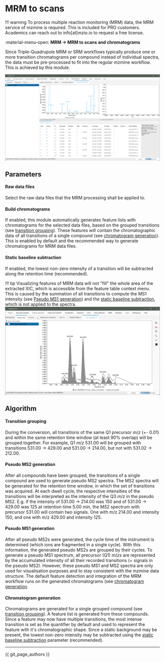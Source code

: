 # MRM to scans

!!! warning
    To process multiple reaction monitoring (MRM) data, the MRM service of mzmine is required. This is
    included for PRO customers. Academics can reach out to info[at]mzio.io to request a free license.

:material-menu-open: **MRM → MRM to scans and chromatograms**

Since Triple-Quadrupole MRM or SRM workflows typically produce one or more transition chromatograms 
per compound instead of individual spectra, the data must be pre-processed to fit into the regular 
mzmine workflow. This is achieved by this module.

![mrm_converted.png](mrm_converted.png)

## Parameters
#### Raw data files
Select the raw data files that the MRM processing shall be applied to.

#### Build chromatograms
If enabled, this module automatically generates feature lists with chromatograms for the selected data files, based on the grouped transitions (see [transition grouping](#transition-grouping)). These features will contain the chromatographic data of all transitions of a single compound (see [chromatogram generation](#chromatogram-generation)). This is enabled by default and the recommended way to generate chromatograms for MRM data files.

#### Static baseline subtraction
If enabled, the lowest non-zero intensity of a transition will be subtracted along the retention time (recommended). 

!!! tip
    Visualizing features of MRM data will not "fill" the whole area of the extracted XIC, which is accessible from the feature table context menu. This is caused by the summation of all transitions to compute the MS1 intensity (see [Pseudo MS1 generation](#pseudo-ms1-generation)) and the [static baseline subtraction](#static-baseline-subtraction), which is not applied to the spectra.
    ![mrm-xic-not-covered.png](mrm-xic-not-covered.png)

## Algorithm

#### Transition grouping
During the conversion, all transitions of the same Q1 precursor _m_/_z_ (+- 0.01) and within the 
same retention time window (at least 90% overlap) will be grouped together. For example, Q1 _m_/_z_ 531.00 
will be grouped with transitions 531.00 -> 429.00 and 531.00 -> 214.00, but not with 531.02 -> 212.00.

#### Pseudo MS2 generation
After all compounds have been grouped, the transitions of a single compound are used to generate pseudo MS2
spectra. The MS2 spectra will be generated for the retention time window, in which the set of transitions was acquired. At each dwell cycle, the respective intensities of the transitions will be interpreted as 
the intensity of the Q3 _m_/_z_ in the pseudo MS2. E.g. if the intensity of 531.00 -> 214.00 was 150 and of 531.00 -> 429.00 was 125 at retention time 5.00 min, the MS2 spectrum with precursor 531.00 will 
contain two signals. One with m/z 214.00 and intensity 150, and one with m/z 429.00 and intensity 125.

#### Pseudo MS1 generation
After all pseudo MS2s were generated, the cycle time of the instrument is determined (which ions are 
fragmented in a single cycle). With this information, the generated pseudo MS2s are grouped by their 
cycles. To generate a pseudo MS1 spectrum, all precursor (Q1) _m_/_zs_ are represented by the accumulated intensity of all their recorded transitions (= signals in the pseudo MS2). However, these pseudo MS1 and MS2 spectra are only used for visualisation purposes and to stay consistent with the mzmine data structure. 
The default feature detection and integration of the MRM workflow runs on the generated chromatograms (see [chromatogram generation](#chromatogram-generation). 

#### Chromatogram generation
Chromatograms are generated for a single grouped compound (see [transition grouping](#transition-grouping)).
A feature list is generated from these compounds. Since a feature may now have multiple transitions,
the most intense transition is set as the quantifier by default and used to represent the feature with it's chromatographic shape. Since a static background may be present, the lowest non-zero intensity may be subtracted using the [static baseline subtraction](#static-baseline-subtraction) parameter (recommended). 


---

{{ git_page_authors }}
